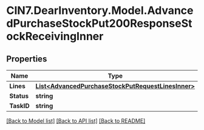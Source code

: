 # CIN7.DearInventory.Model.AdvancedPurchaseStockPut200ResponseStockReceivingInner

## Properties

| Name       | Type                                                                                                      | Description | Notes |
| ---------- | --------------------------------------------------------------------------------------------------------- | ----------- | ----- |
| **Lines**  | [**List&lt;AdvancedPurchaseStockPutRequestLinesInner&gt;**](AdvancedPurchaseStockPutRequestLinesInner.md) |             |
| **Status** | **string**                                                                                                |             |
| **TaskID** | **string**                                                                                                |             |

[[Back to Model list]](../README.md#documentation-for-models) [[Back to API list]](../README.md#documentation-for-api-endpoints) [[Back to README]](../README.md)
